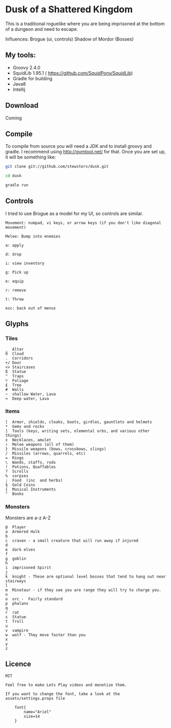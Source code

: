 # Dusk of a Shattered Kingdom #

This is a traditional roguelike where you are being imprisoned at the bottom of a dungeon and need to escape.



Influences:
Brogue (ui, controls)
Shadow of Mordor (Bosses)




## My tools: ##

+ Groovy 2.4.0
+ SquidLib 1.95.1 ( https://github.com/SquidPony/SquidLib)
+ Gradle for building
+ Java8
+ Intellij


## Download ##
Coming


## Compile ##
To compile from source you will need a JDK and to install groovy and gradle.  I recommend using http://gvmtool.net/ for that.
Once you are set up, it will be something like:

```bash
git clone git://github.com/stewsters/dusk.git

cd dusk

gradle run
```


## Controls ##
I tried to use Brogue as a model for my UI, so controls are similar.

```
Movement: numpad, vi keys, or arrow keys (if you don't like diagonal movement)

Melee: Bump into enemies

a: apply

d: drop

i: view inventory

g: Pick up

e: equip

r: remove

t: Throw

esc: back out of menus

```




## Glyphs ##



### Tiles ###

    _  Altar
    O  Cloud
    .  Corridors
    +/ Door
    <> Staircases
    ß  Statue
    ^  Traps
    ♈  Foliage
    £  Tree
    #  Walls
    ~  shallow Water, Lava
    ≈  Deep water, Lava

### Items ###

    [  Armor, shields, cloaks, boots, girdles, gauntlets and helmets
    *  Gems and rocks
    ]  Tools (keys, writing sets, elemental orbs, and various other things)
    ♀  Necklaces, amulet
    ↑  Melee weapons (all of them)
    }  Missile weapons (bows, crossbows, slings)
    /  Missiles (arrows, quarrels, etc)
    =  Rings
    \  Wands, staffs, rods
    !  Potions, Quaffables
    ?  Scrolls
    %  corpses
    ;  Food  (inc  and herbs)
    $  Gold Coins
    {  Musical Instruments
    "  Books

### Monsters ###
Monsters are a-z A-Z

    @  Player
    a  Armored Hulk
    b
    c  craven - a small creature that will run away if injured
    d
    e  dark elves
    f
    g  goblin
    h
    i  imprisoned Spirit
    j
    k  knight - These are optional level bosses that tend to hang out near stairways
    l
    m  Minotaur - if they see you are range they will try to charge you.
    n
    o  orc -  Fairly standard
    p  phalanx
    q
    r  rat
    s  Statue
    t  Troll
    u
    v  vampire
    w  wolf - They move faster than you
    x
    y
    z

## Licence ##
    MIT

    Feel free to make Lets Play videos and monetize them.

    If you want to change the font, take a look at the assets/settings.props file

```
    font{
        name="Ariel"
        size=14
    }
```